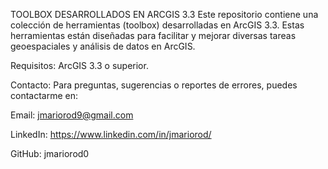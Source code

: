 TOOLBOX DESARROLLADOS EN ARCGIS 3.3
Este repositorio contiene una colección de herramientas (toolbox) desarrolladas en ArcGIS 3.3. Estas herramientas están diseñadas para facilitar y mejorar diversas tareas geoespaciales y análisis de datos en ArcGIS.

Requisitos:
ArcGIS 3.3 o superior.


Contacto:
Para preguntas, sugerencias o reportes de errores, puedes contactarme en:

Email: jmariorod9@gmail.com

LinkedIn: https://www.linkedin.com/in/jmariorod/

GitHub: jmariorod0
